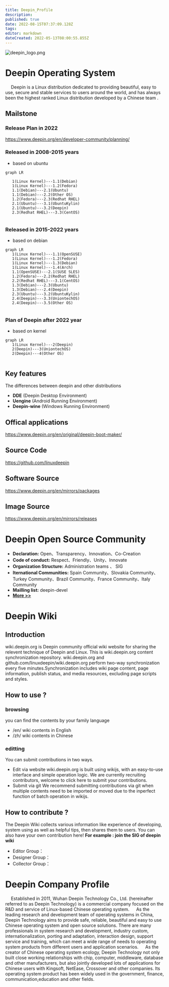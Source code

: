 ```yaml
---
title: Deepin_Profile
description: 
published: true
date: 2022-08-15T07:37:09.128Z
tags: 
editor: markdown
dateCreated: 2022-05-13T08:00:55.855Z
---
```



![deepin_logo.png](/图片存储/deepin_logo.png)
# Deepin Operating System
&emsp; Deepin is a Linux distribution dedicated to providing beautiful, easy to use, secure and stable services to users around the world, and has always been the highest ranked Linux distribution developed by a Chinese team .
## Mailstone  
### Release Plan in 2022 
https://www.deepin.org/en/developer-community/planning/
### Released in 2008-2015 years
- based on  ubuntu 

```mermaid
graph LR
  
   1(Linux Kernel)---1.1(Debian)
   1(Linux Kernel)---1.2(Fedora)
   1.1(Debian)---2.1(Ubuntu)
   1.1(Debian)---2.2(Other OS)
   1.2(Fedora)---2.3(Redhat RHEL)
   2.1(Ubuntu)---3.1(UbuntuKylin)
   2.1(Ubuntu)---3.2(Deepin)
   2.3(Redhat RHEL)---3.3(CentOS)
   
```

### Released in 2015-2022 years
- based on debian

```mermaid
graph LR
   1(Linux Kernel)---1.1(OpenSUSE)
   1(Linux Kernel)---1.2(Fedora)
   1(Linux Kernel)---1.3(Debian)
   1(Linux Kernel)---1.4(Arch)
   1.1(OpenSUSE)---2.1(SUSE SLES)
   1.2(Fedora)---2.2(Redhat RHEL)
   2.2(Redhat RHEL)---3.1(CentOS)
   1.3(Debian)---2.3(Ubuntu)
   1.3(Debian)---2.4(Deepin)
   2.3(Ubuntu)---3.2(UbuntuKylin)
   2.4(Deepin)---3.3(UniontechOS)
   2.4(Deepin)---3.5(Other OS)
   
```
    
### Plan of Deepin after 2022 year
- based on kernel

```mermaid
graph LR
   1(Linux Kernel)---2(Deepin)
   2(Deepin)---3(UniontechOS)
   2(Deepin)---4(Other OS)
   
```

## Key features 
The differences between deepin and other distributions
- **DDE** (Deepin Desktop Environment)
- **Uengine** (Android Running Environment)
- **Deepin-wine** (Windows Running Environment)
## Offical applications
https://www.deepin.org/en/original/deepin-boot-maker/
## Source Code  
https://github.com/linuxdeepin
## Software Source  
https://www.deepin.org/en/mirrors/packages
## Image Source 
https://www.deepin.org/en/mirrors/releases

# Deepin Open Source Community
- **Declaration:** Open、Transparency、Innovation、Co-Creation
- **Code of conduct:** Respect、Friendly、Unity、Innovate
- **Organization Structure:** Administration teams 、 SIG
- **Iternational Communities:** Spain Community、Slovakia Community、Turkey Community、Brazil Community、France Community、Italy Community
- **Mailling list:** deepin-devel
- [**More >>**](/en/about_deepin/deepin_community) 

# Deepin Wiki
## Introduction
wiki.deepin.org is Deepin community official wiki website for sharing the relevent technique of Deepin and Linux.
This is wiki.deepin.org content synchronization repository. wiki.deepin.org and github.com/linuxdeepin/wiki.deepin.org perform two-way synchronization every five minutes.Synchronization includes wiki page content, page information, publish status, and media resources, excluding page scripts and styles.

## How to use ?
### browsing
you can find the contents by your family language
- /en/ wiki contents in English
- /zh/ wiki contents in Chinese
### editting
You can submit contributions in two ways.
- Edit via website 
wiki.deepin.org is built using wikijs, with an easy-to-use interface and simple operation logic. We are currently recruiting contributors, welcome to click here to submit your contributions.
- Submit via git 
We recommend submitting contributions via git when multiple contents need to be imported or moved due to the inperfect function of batch operation in wikijs.
## How to contribute ?
The Deepin Wiki collects various information like experience of developing, system using as well as helpful tips, then shares them to users. You can also have your own contribution here!
**For example : join the SIG of deepin wiki**
- Editor Group：  
- Designer Group：
- Collector Group：

# Deepin Company Profile
&emsp; Established in 2011, Wuhan Deepin Technology Co., Ltd. (hereinafter referred to as Deepin Technology) is a commercial company focused on the R&D and service of Linux-based Chinese operating system.
&emsp; As the leading research and development team of operating systems in China, Deepin Technology aims to provide safe, reliable, beautiful and easy to use Chinese operating system and open source solutions. There are many professionals in system research and development, industry custom, internationalization, porting and adaptation, interaction design, support service and training, which can meet a wide range of needs to operating system products from different users and application scenarios.
&emsp; As the creator of Chinese operating system ecology, Deepin Technology not only built close working relationships with chip, computer, middleware, database and other manufacturers, but also jointly developed lots of applications for Chinese users with Kingsoft, NetEase, Crossover and other companies. Its operating system product has been widely used in the government, finance, communication,education and other fields.

